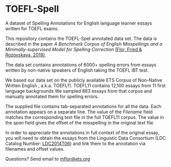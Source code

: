 # TOEFL-Spell
A dataset of Spelling Annotations for English language learner essays written for TOEFL exams.

This repository contains the TOEFL-Spel annotated data set. The data is described in the paper
*A Benchmark Corpus of English Misspellings and a Minimally-supervised Model for Spelling Correction*
 [(Flor, Fried & Rozovskaya, 2019)](https://www.aclweb.org/anthology).
 

The data set contains annotations of 6000+ spelling errors from
essays written by non-native speakers of English taking the TOEFL iBT test.

We based our data set on the publicly available ETS
Corpus of Non-Native Written English , a.k.a. TOEFL11.
TOEFL11 contains 12,100 essays from 11 first language backgrounds
We sampled 883 essays from that corpus and manually annotated them for spelling errors.

The supplied file contains tab-separated annotations for all the data.
Each annotation appears on a separate line.
The value of the *Filename* field matches the corresponding text file in the full TOEFL11 corpus.
The value in the *span* field gives the offset of the misspelling in the original text file.

In order to appreciate the annotations in full context of the original essay,
you will need to obtain the essays from the Linguistic Data Consortium (LDC Catalog Number: [LDC2014T06](https://catalog.ldc.upenn.edu/LDC2014T06)) and link them to the annotation via filenames and offset values.


Questions? Send email to mflor@ets.org


